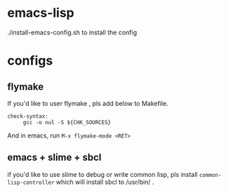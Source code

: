 emacs-lisp
==========

./install-emacs-config.sh  to install the config

configs
===========

## flymake ##

If you'd like to user flymake , pls add below to Makefile.

```
check-syntax:
     gcc -o nul -S ${CHK_SOURCES}

 ```

And in emacs, run ```M-x flymake-mode <RET>```

## emacs + slime + sbcl ##

if you'd like to use slime to debug or write common lisp, pls install `common-lisp-controller` which will install sbcl to /usr/bin/ .


